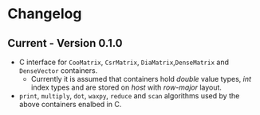 # Changelog

## Current - Version 0.1.0
- C interface for `CooMatrix`, `CsrMatrix`, `DiaMatrix`,`DenseMatrix` and `DenseVector` containers.
  - Currently it is assumed that containers hold *double* value types, *int* index types and are stored on *host* with *row-major* layout. 
- `print`, `multiply`, `dot`, `waxpy`, `reduce` and `scan` algorithms used by the above containers enalbed in C.